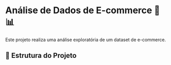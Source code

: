 # Análise de Dados de E-commerce 🛒📊

Este projeto realiza uma análise exploratória de um dataset de e-commerce.

## 📂 Estrutura do Projeto
